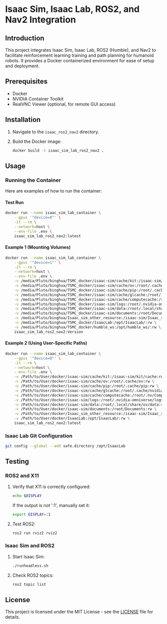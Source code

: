 # Isaac Sim, Isaac Lab, ROS2, and Nav2 Integration

## Introduction

This project integrates Isaac Sim, Isaac Lab, ROS2 (Humble), and Nav2 to facilitate reinforcement learning training and path planning for humanoid robots. It provides a Docker containerized environment for ease of setup and deployment.

## Prerequisites

*   Docker
*   NVIDIA Container Toolkit
*   RealVNC Viewer (optional, for remote GUI access)

## Installation

1.  Navigate to the `isaac_ros2_nav2` directory.
2.  Build the Docker image:

    ```bash
    docker build -t isaac_sim_lab_ros2_nav2 .
    ```

## Usage

### Running the Container

Here are examples of how to run the container:

#### Test Run

```bash
docker run --name isaac_sim_lab_container \
    --gpus '"device=0"' \
    -it --rm \
    --network=host \
    --env-file .env \
    isaac_sim_lab_ros2_nav2:latest
```

#### Example 1 (Mounting Volumes)

```bash
docker run --name isaac_sim_lab_container \
    --gpus '"device=1"' \
    -it --rm \
    --network=host \
    --env-file .env \
    -v /media/Pluto/binghua/TSMC_docker/isaac-sim/cache/kit:/isaac-sim/kit/cache:rw \
    -v /media/Pluto/binghua/TSMC_docker/isaac-sim/cache/ov:/root/.cache/ov:rw \
    -v /media/Pluto/binghua/TSMC_docker/isaac-sim/cache/pip:/root/.cache/pip:rw \
    -v /media/Pluto/binghua/TSMC_docker/isaac-sim/cache/glcache:/root/.cache/nvidia/GLCache:rw \
    -v /media/Pluto/binghua/TSMC_docker/isaac-sim/cache/computecache:/root/.nv/ComputeCache:rw \
    -v /media/Pluto/binghua/TSMC_docker/isaac-sim/logs:/root/.nvidia-omniverse/logs:rw \
    -v /media/Pluto/binghua/TSMC_docker/isaac-sim/data:/root/.local/share/ov/data:rw \
    -v /media/Pluto/binghua/TSMC_docker/isaac-sim/documents:/root/Documents:rw \
    -v /media/Pluto/binghua/Isaac_sim_other_resource:/isaac-sim/Isaac_sim_other_resource:rw \
    -v /media/Pluto/binghua/TSMC_docker/IsaacLab:/opt/IsaacLab/:rw \
    -v /media/Pluto/binghua/TSMC_docker/humble_ws:/opt/humble_ws/:rw \
    isaac_sim_lab_ros2_nav2:Version
```

#### Example 2 (Using User-Specific Paths)

```bash
docker run --name isaac_sim_lab_container \
    --gpus '"device=0"' \
    -it --rm \
    --network=host \
    --env-file .env \
    -v /Path/to/User/docker/isaac-sim/cache/kit:/isaac-sim/kit/cache:rw \
    -v /Path/to/User/docker/isaac-sim/cache/ov:/root/.cache/ov:rw \
    -v /Path/to/User/docker/isaac-sim/cache/pip:/root/.cache/pip:rw \
    -v /Path/to/User/docker/isaac-sim/cache/glcache:/root/.cache/nvidia/GLCache:rw \
    -v /Path/to/User/docker/isaac-sim/cache/computecache:/root/.nv/ComputeCache:rw \
    -v /Path/to/User/docker/isaac-sim/logs:/root/.nvidia-omniverse/logs:rw \
    -v /Path/to/User/docker/isaac-sim/data:/root/.local/share/ov/data:rw \
    -v /Path/to/User/docker/isaac-sim/documents:/root/Documents:rw \
    -v /Path/to/User/docker/Isaac_sim_other_resource:/isaac-sim/Isaac_sim_other_resource:rw \
    -v /Path/to/User/docker/IsaacLab:/opt/IsaacLab/:rw \
    isaac_sim_lab_ros2_nav2:latest
```

### Isaac Lab Git Configuration

```bash
git config --global --add safe.directory /opt/IsaacLab
```


## Testing

### ROS2 and X11

1.  Verify that X11 is correctly configured:

    ```bash
    echo $DISPLAY
    ```

    If the output is not ':1', manually set it:

    ```bash
    export DISPLAY=:1
    ```

2.  Test ROS2:

    ```bash
    ros2 run rviz2 rviz2
    ```

### Isaac Sim and ROS2

1.  Start Isaac Sim:

    ```bash
    ./runheadless.sh
    ```

2.  Check ROS2 topics:

    ```bash
    ros2 topic list
    ```

## License

This project is licensed under the MIT License - see the [LICENSE](LICENSE) file for details.


